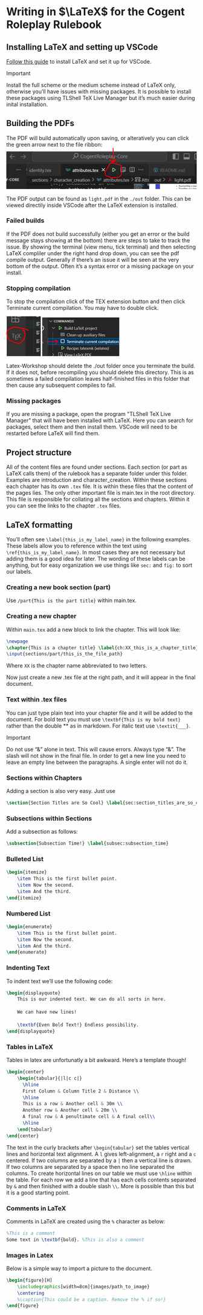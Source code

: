 # Writing in $\LaTeX$ for the Cogent Roleplay Rulebook

## Installing LaTeX and setting up VSCode
[Follow this guide](https://blog.jakelee.co.uk/getting-latex-working-in-vscode-on-windows/) to install LaTeX and set it up for VSCode. 
> [!IMPORTANT] 
> Install the full scheme or the medium scheme instead of LaTeX only, otherwise you’ll have issues with missing packages. It is possible to install these packages using TLShell TeX Live Manager but it’s much easier during inital installation.

## Building the PDFs
The PDF will build automatically upon saving, or alteratively you can click the green arrow next to the file ribbon:
![Green arrow on the ribbon](images/latex-instructions-img1.png)

The PDF output can be found as `light.pdf` in the `./out` folder. This can be viewed directily inside VSCode after the LaTeX extension is installed.

### Failed builds
If the PDF does not build successfully (either you get an error or the build message stays showing at the bottom) there are steps to take to track the issue. By showing the terminal (view menu, tick terminal) and then selecting LaTeX compliler under the right hand drop down, you can see the pdf compile output. Generally if there’s an issue it will be seen at the very bottom of the output. Often it’s a syntax error or a missing package on your install. 

### Stopping compilation
To stop the compilation click of the TEX extension button and then click Terminate current compilation. You may have to double click. 

![Location of the TeX sidebar](images/latex-instructions-img2.png)
![Terminate button](images/latex-instructions-img3.png)

Latex-Workshop should delete the ./out folder once you terminate the build. If it does not, before recompiling you should delete this directory. This is as sometimes a failed compilation leaves half-finished files in this folder that then cause any subsequent compiles to fail.

### Missing packages
If you are missing a package, open the program "TLShell TeX Live Manager" that will have been installed with LaTeX. Here you can search for packages, select them and then install them. VSCode will need to be restarted before LaTeX will find them.  

## Project structure
All of the content files are found under sections. Each section (or part as LaTeX calls them) of the rulebook has a separate folder under this folder. Examples are introduction and character_creation. Within these sections each chapter has its own `.tex` file. It is within these files that the content of the pages lies. The only other important file is main.tex in the root directory. This file is responsible for collating all the sections and chapters. Within it you can see the links to the chapter `.tex` files. 

## LaTeX formatting
You’ll often see `\label{this_is_my_label_name}` in the following examples. These labels allow you to reference within the text using `\ref{this_is_my_label_name}`. In most cases they are not necessary but adding them is a good idea for later. The wording of these labels can be anything, but for easy organization we use things like `sec:` and `fig:` to sort our labels.

### Creating a new book section (part)
Use `/part{This is the part title}` within main.tex.

### Creating a new chapter
Within `main.tex` add a new block to link the chapter. This will look like:

```latex
\newpage
\chapter{This is a chapter title} \label{ch:XX_this_is_a_chapter_title}
\input{sections/part/this_is_the_file_path}
```
Where `XX` is the chapter name abbreviated to two letters.
 
Now just create a new .tex file at the right path, and it will appear in the final document.

### Text within .tex files
You can just type plain text into your chapter file and it will be added to the document. For bold text you must use `\textbf{This is my bold text}` rather than the double ** as in markdown. For italic text use `\textit{___}`.

> [!IMPORTANT]
> Do not use “&” alone in text. This will cause errors. Always type “\&”. The slash will not show in the final file. In order to get a new line you need to leave an empty line between the paragraphs. A single enter will not do it.

### Sections within Chapters
Adding a section is also very easy. Just use 
```latex 
\section{Section Titles are So Cool} \label{sec:section_titles_are_so_cool}
```

### Subsections within Sections
Add a subsection as follows:
```latex
\subsection{Subsection Time!} \label{subsec:subsection_time}
```

### Bulleted List
```latex
\begin{itemize}
    \item This is the first bullet point.
    \item Now the second.
    \item And the third.
\end{itemize}
```
### Numbered List
```latex
\begin{enumerate}
    \item This is the first bullet point.
    \item Now the second.
    \item And the third.
\end{enumerate}
```
 
### Indenting Text
To indent text we’ll use the following code:
```latex
\begin{displayquote}
	This is our indented text. We can do all sorts in here.
	
    We can have new lines!

    \textbf{Even Bold Text!} Endless possibility.
\end{displayquote}
```

### Tables in LaTeX
Tables in latex are unfortunatly a bit awkward. Here’s a template though!

```latex
\begin{center}
    \begin{tabular}{|l|c c|} 
      \hline
      First Column & Column Title 2 & Distance \\ 
      \hline
      This is a row & Another cell & 30m \\ 
      Another row & Another cell & 20m \\
      A final row & A penultimate cell & A final cell\\
      \hline
    \end{tabular}
\end{center}
```
 
The text in the curly brackets after `\begin{tabular}` set the tables vertical lines and horizontal text alignment. A `l` gives left-alignment, a `r` right and a `c` centered. If two columns are separated by a `|` then a vertical line is drawn. If two columns are separated by a space then no line separated the columns. To create horizontal lines on our table we must use `\hline` within the table. For each row we add a line that has each cells contents separated by `&` and then finished with a double slash `\\`. More is possible than this but it is a good starting point.

### Comments in LaTeX
Comments in LaTeX are created using the `%` character as below:
```latex
%This is a comment
Some text in \textbf{bold}. %This is also a comment
```

### Images in Latex
Below is a simple way to import a picture to the document.

```latex
\begin{figure}[H]
    \includegraphics[width=8cm]{images/path_to_image}
    \centering
    %\caption{This could be a caption. Remove the % if so!}
\end{figure}
```


